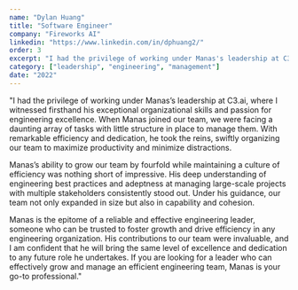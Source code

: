```yaml
---
name: "Dylan Huang"
title: "Software Engineer"
company: "Fireworks AI"
linkedin: "https://www.linkedin.com/in/dphuang2/"
order: 3
excerpt: "I had the privilege of working under Manas's leadership at C3.ai, where I witnessed firsthand his exceptional organizational skills and passion for engineering excellence... Manas is the epitome of a reliable and effective engineering leader, someone who can be trusted to foster growth and drive efficiency in any engineering organization."
category: ["leadership", "engineering", "management"]
date: "2022"
---
```


"I had the privilege of working under Manas’s leadership at C3.ai, where I witnessed firsthand his exceptional organizational skills and passion for engineering excellence. When Manas joined our team, we were facing a daunting array of tasks with little structure in place to manage them. With remarkable efficiency and dedication, he took the reins, swiftly organizing our team to maximize productivity and minimize distractions.

Manas’s ability to grow our team by fourfold while maintaining a culture of efficiency was nothing short of impressive. His deep understanding of engineering best practices and adeptness at managing large-scale projects with multiple stakeholders consistently stood out. Under his guidance, our team not only expanded in size but also in capability and cohesion.

Manas is the epitome of a reliable and effective engineering leader, someone who can be trusted to foster growth and drive efficiency in any engineering organization. His contributions to our team were invaluable, and I am confident that he will bring the same level of excellence and dedication to any future role he undertakes. If you are looking for a leader who can effectively grow and manage an efficient engineering team, Manas is your go-to professional."
